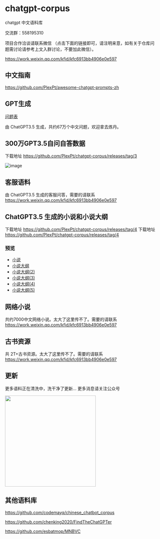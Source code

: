 # chatgpt-corpus
chatgpt 中文语料库

交流群：558195310

项目合作洽谈请联系微信 （点击下面的链接即可，请注明来意，如有关于仓库问题需讨论请参考上文入群讨论，不要加此微信）。

https://work.weixin.qq.com/kfid/kfc6913bb4906e0e597

## 中文指南

https://github.com/PlexPt/awesome-chatgpt-prompts-zh

## GPT生成

[问题表](./question/README.md)

由 ChatGPT3.5 生成，共约67万个中文问题，欢迎拿去炼丹。

## 300万GPT3.5自问自答数据

 下载地址 https://github.com/PlexPt/chatgpt-corpus/releases/tag/3
 
 ![image](https://github.com/PlexPt/chatgpt-corpus/assets/15922823/338fd738-aad7-4963-9f2b-513a7c475e2f)


## 客服语料

由 ChatGPT3.5 生成的客服问答，需要的请联系 https://work.weixin.qq.com/kfid/kfc6913bb4906e0e597


## ChatGPT3.5 生成的小说和小说大纲

下载地址 https://github.com/PlexPt/chatgpt-corpus/releases/tag/4
下载地址 https://github.com/PlexPt/chatgpt-corpus/releases/tag/4

### 预览 

- [小说](https://mp.weixin.qq.com/s?__biz=MzUzMzg0NjI5NQ==&mid=2247483820&idx=1&sn=9677d0ee4b1f4405f44fac521d920b6a&chksm=fa9c81d4cdeb08c2610fd9a7adf859c3701af5b74b113f08b374decd7d6983bfe9c4a91776e6#rd)
- [小说大纲](https://mp.weixin.qq.com/s?__biz=MzUzMzg0NjI5NQ==&mid=2247483844&idx=1&sn=170a44ccb0ff66a9ade4347e1e26e880&chksm=fa9c81bccdeb08aa9a090ea4f49c9a054b8db1f16182adf60c9acf4989bca46bfedf43e960f5#rd)
- [小说大纲(2)](https://mp.weixin.qq.com/s?__biz=MzUzMzg0NjI5NQ==&mid=2247483844&idx=2&sn=200fca45ac682e7cef9dff394eef0a84&chksm=fa9c81bccdeb08aaa6c0fc045bd22a69747b852607d2edfa4013d6cd03c53af6b0555608b182#rd)
- [小说大纲(3)](https://mp.weixin.qq.com/s?__biz=MzUzMzg0NjI5NQ==&mid=2247483844&idx=3&sn=5a3a0b25d53676ae9d931341d58ae7d6&chksm=fa9c81bccdeb08aa5932964b3616f03f0893279f3b90c79f401c75a21cfb343f7fd5f57699d4#rd)
- [小说大纲(4)](https://mp.weixin.qq.com/s?__biz=MzUzMzg0NjI5NQ==&mid=2247483844&idx=4&sn=e8857c15f7d687430c61484a045952ca&chksm=fa9c81bccdeb08aa486c4d545ceff0ac31d0becf53fbc2409b3ac7ee3a99359903638a0a7095#rd)
- [小说大纲(5)](https://mp.weixin.qq.com/s?__biz=MzUzMzg0NjI5NQ==&mid=2247483844&idx=5&sn=c645a57a1055feb7f7a37b8390d6be8f&chksm=fa9c81bccdeb08aaa8577251e3dc9b7eb132af6187c4e10af55ad81503f71f8c1ae762f31b10#rd)



## 网络小说

共约7000中文网络小说。太大了这里传不了。需要的请联系 https://work.weixin.qq.com/kfid/kfc6913bb4906e0e597


## 古书资源

共 2T+古书资源。太大了这里传不了。需要的请联系 https://work.weixin.qq.com/kfid/kfc6913bb4906e0e597


## 更新

更多语料正在清洗中，洗干净了更新... 更多消息请关注公众号

 <img src="https://user-images.githubusercontent.com/15922823/218004565-bb632624-b376-4f01-8ce2-d7065107bf4a.png" width="300"/> 

## 其他语料库

https://github.com/codemayq/chinese_chatbot_corpus

https://github.com/chenking2020/FindTheChatGPTer

https://github.com/esbatmop/MNBVC
